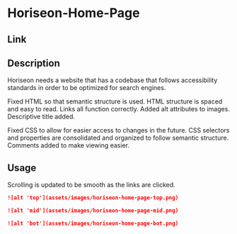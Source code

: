 # Horiseon-Home-Page

## Link



## Description

Horiseon needs a website that has a codebase that follows accessibility standards in order to be optimized for search engines.

Fixed HTML so that semantic structure is used.
HTML structure is spaced and easy to read.
Links all function correctly.
Added alt attributes to images.
Descriptive title added.

Fixed CSS to allow for easier access to changes in the future.
CSS selectors and properties are consolidated and organized to follow semantic structure.
Comments added to make viewing easier.

## Usage

Scrolling is updated to be smooth as the links are clicked.

```md
![alt 'top'](assets/images/horiseon-home-page-top.png)
```

```md
![alt 'mid'](assets/images/horiseon-home-page-mid.png)
```

```md
![alt 'bot'](assets/images/horiseon-home-page-bot.png)
```
